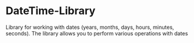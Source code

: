 # DateTime-Library
Library for working with dates (years, months, days, hours, minutes, seconds). The library allows you to perform various operations with dates
